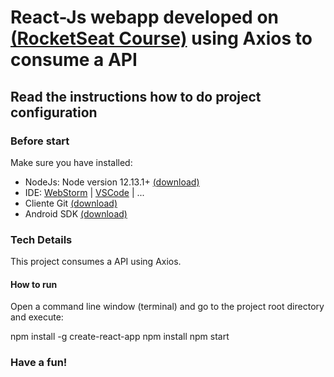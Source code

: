 # React-Js webapp developed on [(RocketSeat Course)](https://app.rocketseat.com.br/node/curso-react-js) using Axios to consume a API

## Read the instructions how to do project configuration

### Before start

Make sure you have installed:
* NodeJs: Node version 12.13.1+ [(download)](https://nodejs.org/en/download)
* IDE: [WebStorm](https://www.jetbrains.com/pt-br/webstorm/download) | [VSCode](https://code.visualstudio.com/download) | ... 
* Cliente Git [(download)](https://git-scm.com/downloads)
* Android SDK [(download)](https://developer.android.com/studio)

### Tech Details

This project consumes a API using Axios.

#### How to run

Open a command line window (terminal) and go to the project root directory and execute:

npm install -g create-react-app
npm install
npm start

### Have a fun!
